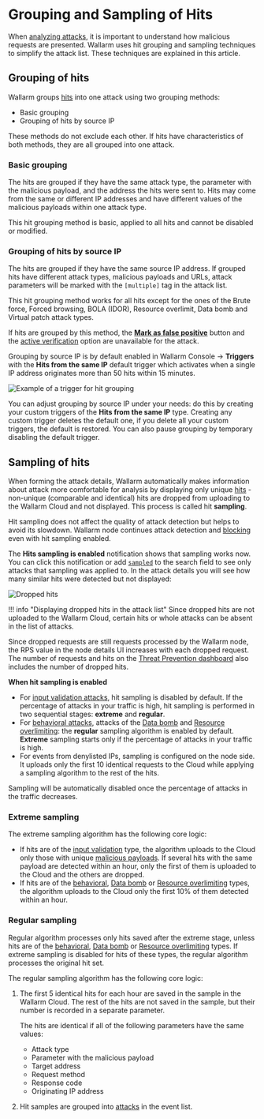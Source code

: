 [link-using-search]:    ../search-and-filters/use-search.md
[img-current-attacks]:  ../../images/glossary/attack-with-one-hit-example.png
[img-incidents-tab]:    ../../images/user-guides/events/incident-vuln.png
[img-show-falsepositive]: ../../images/user-guides/events/filter-for-falsepositive.png
[use-search]:             ../search-and-filters/use-search.md
[search-by-attack-status]: ../search-and-filters/use-search.md#search-attacks-by-the-action
[img-verify-attack]:            ../../images/user-guides/events/verify-attack.png
[al-brute-force-attack]:      ../../attacks-vulns-list.md#brute-force-attack
[al-forced-browsing]:         ../../attacks-vulns-list.md#forced-browsing
[al-bola]:                    ../../attacks-vulns-list.md#broken-object-level-authorization-bola
[link-analyzing-attacks]:       analyze-attack.md
[img-false-attack]:             ../../images/user-guides/events/false-attack.png
[img-removed-attack-info]:      ../../images/user-guides/events/removed-attack-info.png
[link-check-attack]:        check-attack.md
[link-false-attack]:        false-attack.md
[img-current-attack]:       ../../images/user-guides/events/analyze-current-attack.png
[glossary-attack-vector]:   ../../glossary-en.md#malicious-payload

# Grouping and Sampling of Hits

When [analyzing attacks](check-attack.md), it is important to understand how malicious requests are presented. Wallarm uses hit grouping and sampling techniques to simplify the attack list. These techniques are explained in this article.

## Grouping of hits

Wallarm groups [hits](../../about-wallarm/protecting-against-attacks.md#what-is-attack-and-what-are-attack-components) into one attack using two grouping methods:

* Basic grouping
* Grouping of hits by source IP

These methods do not exclude each other. If hits have characteristics of both methods, they are all grouped into one attack.

### Basic grouping

The hits are grouped if they have the same attack type, the parameter with the malicious payload, and the address the hits were sent to. Hits may come from the same or different IP addresses and have different values of the malicious payloads within one attack type.

This hit grouping method is basic, applied to all hits and cannot be disabled or modified.

### Grouping of hits by source IP

The hits are grouped if they have the same source IP address. If grouped hits have different attack types, malicious payloads and URLs, attack parameters will be marked with the `[multiple]` tag in the attack list.

This hit grouping method works for all hits except for the ones of the Brute force, Forced browsing, BOLA (IDOR), Resource overlimit, Data bomb and Virtual patch attack types.

If hits are grouped by this method, the [**Mark as false positive**](check-attack.md#false-positives) button and the [active verification](../../about-wallarm/detecting-vulnerabilities.md#threat-replay-testing) option are unavailable for the attack.

Grouping by source IP is by default enabled in Wallarm Console → **Triggers** with the **Hits from the same IP** default trigger which activates when a single IP address originates more than 50 hits within 15 minutes.

![Example of a trigger for hit grouping](../../images/user-guides/triggers/trigger-example-group-hits.png)

You can adjust grouping by source IP under your needs: do this by creating your custom triggers of the **Hits from the same IP** type. Creating any custom trigger deletes the default one, if you delete all your custom triggers, the default is restored. You can also pause grouping by temporary disabling the default trigger.

## Sampling of hits

When forming the attack details, Wallarm automatically makes information about attack more comfortable for analysis by displaying only unique [hits](../../about-wallarm/protecting-against-attacks.md#what-is-attack-and-what-are-attack-components) - non-unique (comparable and identical) hits are dropped from uploading to the Wallarm Cloud and not displayed. This process is called hit **sampling**.

Hit sampling does not affect the quality of attack detection but helps to avoid its slowdown. Wallarm node continues attack detection and [blocking](../../admin-en/configure-wallarm-mode.md#available-filtration-modes) even with hit sampling enabled.

The **Hits sampling is enabled** notification shows that sampling works now. You can click this notification or add [`sampled`](../search-and-filters/use-search.md#search-for-sampled-hits) to the search field to see only attacks that sampling was applied to. In the attack details you will see how many similar hits were detected but not displayed:

![Dropped hits](../../images/user-guides/events/bruteforce-dropped-hits.png)

!!! info "Displaying dropped hits in the attack list"
    Since dropped hits are not uploaded to the Wallarm Cloud, certain hits or whole attacks can be absent in the list of attacks.

Since dropped requests are still requests processed by the Wallarm node, the RPS value in the node details UI increases with each dropped request. The number of requests and hits on the [Threat Prevention dashboard](../dashboards/threat-prevention.md) also includes the number of dropped hits.

**When hit sampling is enabled**

* For [input validation attacks](../../about-wallarm/protecting-against-attacks.md#input-validation-attacks), hit sampling is disabled by default. If the percentage of attacks in your traffic is high, hit sampling is performed in two sequential stages: **extreme** and **regular**.
* For [behavioral attacks](../../about-wallarm/protecting-against-attacks.md#behavioral-attacks), attacks of the [Data bomb](../../attacks-vulns-list.md#data-bomb) and [Resource overlimiting](../../attacks-vulns-list.md#resource-overlimit): the **regular** sampling algorithm is enabled by default. **Extreme** sampling starts only if the percentage of attacks in your traffic is high.
* For events from denylisted IPs, sampling is configured on the node side. It uploads only the first 10 identical requests to the Cloud while applying a sampling algorithm to the rest of the hits.

Sampling will be automatically disabled once the percentage of attacks in the traffic decreases.

### Extreme sampling

The extreme sampling algorithm has the following core logic:

* If hits are of the [input validation](../../about-wallarm/protecting-against-attacks.md#input-validation-attacks) type, the algorithm uploads to the Cloud only those with unique [malicious payloads](../../about-wallarm/protecting-against-attacks.md#what-is-attack-and-what-are-attack-components). If several hits with the same payload are detected within an hour, only the first of them is uploaded to the Cloud and the others are dropped.
* If hits are of the [behavioral](../../about-wallarm/protecting-against-attacks.md#behavioral-attacks), [Data bomb](../../attacks-vulns-list.md#data-bomb) or [Resource overlimiting](../../attacks-vulns-list.md#resource-overlimit) types, the algorithm uploads to the Cloud only the first 10% of them detected within an hour.

### Regular sampling

Regular algorithm processes only hits saved after the extreme stage, unless hits are of the [behavioral](../../about-wallarm/protecting-against-attacks.md#behavioral-attacks), [Data bomb](../../attacks-vulns-list.md#data-bomb) or [Resource overlimiting](../../attacks-vulns-list.md#resource-overlimit) types. If extreme sampling is disabled for hits of these types, the regular algorithm processes the original hit set.

The regular sampling algorithm has the following core logic:

1. The first 5 identical hits for each hour are saved in the sample in the Wallarm Cloud. The rest of the hits are not saved in the sample, but their number is recorded in a separate parameter.

    The hits are identical if all of the following parameters have the same values:

    * Attack type
    * Parameter with the malicious payload
    * Target address
    * Request method
    * Response code
    * Originating IP address
2. Hit samples are grouped into [attacks](../../about-wallarm/protecting-against-attacks.md#what-is-attack-and-what-are-attack-components) in the event list.
